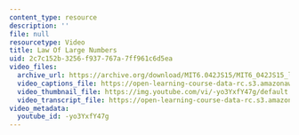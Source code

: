 ```yaml
---
content_type: resource
description: ''
file: null
resourcetype: Video
title: Law Of Large Numbers
uid: 2c7c152b-3256-f937-767a-7ff961c6d5ea
video_files:
  archive_url: https://archive.org/download/MIT6.042JS15/MIT6_042JS15_largenumbers_video_ipod.mp4
  video_captions_file: https://open-learning-course-data-rc.s3.amazonaws.com/6-042j-mathematics-for-computer-science-spring-2015/1e12a0f0c4535041b267b6470d13b3cc_-yo3YxfY47g.vtt
  video_thumbnail_file: https://img.youtube.com/vi/-yo3YxfY47g/default.jpg
  video_transcript_file: https://open-learning-course-data-rc.s3.amazonaws.com/6-042j-mathematics-for-computer-science-spring-2015/e34a4b166e992d40c3eaae49738b22b2_-yo3YxfY47g.pdf
video_metadata:
  youtube_id: -yo3YxfY47g
---
```

